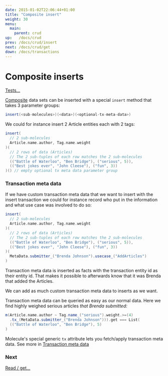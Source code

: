 ```yaml
---
date: 2015-01-02T22:06:44+01:00
title: "Composite insert"
weight: 30
menu:
  main:
    parent: crud
up:   /docs/crud
prev: /docs/crud/insert
next: /docs/crud/get
down: /docs/transactions
---
```


# Composite inserts

[Tests...](https://github.com/scalamolecule/molecule/blob/master/coretests/src/test/scala/molecule/coretests/ref/Composite.scala)


[Composite](/docs/relationships/composites/) data sets can be inserted with a special `insert` method
that takes 3 parameter groups:

```scala
insert(<sub-molecules>)(<data>)(<optional-tx-meta-data>)
```

We could for instance insert 2 Article entities each with 2 tags:

```scala
insert(
  // 2 sub-molecules
  Article.name.author, Tag.name.weight
)(
  // 2 rows of data (Articles) 
  // The 2 sub-tuples of each row matches the 2 sub-molecules
  (("Battle of Waterloo", "Ben Bridge"), ("serious", 5)),
  (("Best jokes ever", "John Cleese"), ("fun", 3))
)() // empty optional tx meta data parameter group
```

### Transaction meta data

If we have custom transaction meta data that we want to insert with the insert transaction we could
for instance record who put in the information and what use case was involved to do so:

```scala
insert(
  // 2 sub-molecules
  Article.name.author, Tag.name.weight
)(
  // 2 rows of data (Articles) 
  // The 2 sub-tuples of each row matches the 2 sub-molecules
  (("Battle of Waterloo", "Ben Bridge"), ("serious", 5)),
  (("Best jokes ever", "John Cleese"), ("fun", 3))
)(
  MetaData.submitter_("Brenda Johnson").usecase_("AddArticles")
)
```
Transaction meta data is inserted as facts with the transaction entity id as their entity id. That makes it possible
 to afterwards know that it was Brenda that added the Articles.

We can add as much custom transaction meta data to inserts as we want.

Transaction meta data can be queried as easy as our normal data. Here we find highly weighed serious articles _that Brenda submitted:_


```scala
m(Article.name.author ~ Tag.name_("serious").weight.>=(4)
  .tx_(MetaData.submitter_("Brenda Johnson"))).get === List(
  (("Battle of Waterloo", "Ben Bridge"), 5)
)
```
Molecule's special generic `tx` attribute lets you fetch/apply transaction meta data. See more in [Transaction meta data](/docs/transactions/tx-meta-data/)



### Next

[Read / get...](/docs/crud/get)